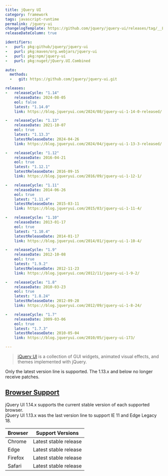 ```yaml
---
title: jQuery UI
category: framework
tags: javascript-runtime
permalink: /jquery-ui
changelogTemplate: https://github.com/jquery/jquery-ui/releases/tag/__LATEST__
releaseDateColumn: true

identifiers:
-   purl: pkg:github/jquery/jquery-ui
-   purl: pkg:maven/org.webjars/jquery-ui
-   purl: pkg:npm/jquery-ui
-   purl: pkg:nuget/jQuery.UI.Combined

auto:
  methods:
  -   git: https://github.com/jquery/jquery-ui.git

releases:
-   releaseCycle: "1.14"
    releaseDate: 2024-08-05
    eol: false
    latest: "1.14.0"
	link: https://blog.jqueryui.com/2024/08/jquery-ui-1-14-0-released/

-   releaseCycle: "1.13"
    releaseDate: 2021-10-07
    eol: true
    latest: "1.13.3"
    latestReleaseDate: 2024-04-26
    link: https://blog.jqueryui.com/2024/04/jquery-ui-1-13-3-released/

-   releaseCycle: "1.12"
    releaseDate: 2016-04-21
    eol: true
    latest: "1.12.1"
    latestReleaseDate: 2016-09-15
    link: https://blog.jqueryui.com/2016/09/jquery-ui-1-12-1/

-   releaseCycle: "1.11"
    releaseDate: 2014-06-26
    eol: true
    latest: "1.11.4"
    latestReleaseDate: 2015-03-11
    link: https://blog.jqueryui.com/2015/03/jquery-ui-1-11-4/

-   releaseCycle: "1.10"
    releaseDate: 2013-01-17
    eol: true
    latest: "1.10.4"
    latestReleaseDate: 2014-01-17
    link: https://blog.jqueryui.com/2014/01/jquery-ui-1-10-4/

-   releaseCycle: "1.9"
    releaseDate: 2012-10-08
    eol: true
    latest: "1.9.2"
    latestReleaseDate: 2012-11-23
    link: https://blog.jqueryui.com/2012/11/jquery-ui-1-9-2/

-   releaseCycle: "1.8"
    releaseDate: 2010-03-23
    eol: true
    latest: "1.8.24"
    latestReleaseDate: 2012-09-28
    link: https://blog.jqueryui.com/2012/09/jquery-ui-1-8-24/

-   releaseCycle: "1.7"
    releaseDate: 2009-03-06
    eol: true
    latest: "1.7.3"
    latestReleaseDate: 2010-05-04
    link: https://blog.jqueryui.com/2010/05/jquery-ui-173/

---
```


> [jQuery UI](https://jqueryui.com/) is a collection of GUI widgets, animated visual effects, and themes implemented with jQuery.


Only the latest version line is supported. The 1.13.x and below no longer receive
patches.

## [Browser Support](https://jqueryui.com/browser-support/)

jQuery UI 1.14.x supports the current stable version of each supported browser.  
jQuery UI 1.13.x was the last version line to support IE 11 and Edge Legacy 18.

| Browser | Support Versions      |
|---------|-----------------------|
| Chrome  | Latest stable release |
| Edge    | Latest stable release |
| Firefox | Latest stable release |
| Safari  | Latest stable release |


